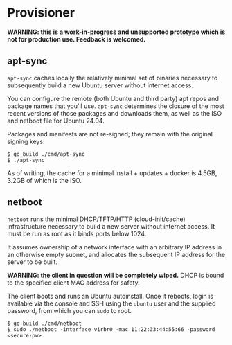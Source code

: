 # Provisioner

**WARNING: this is a work-in-progress and unsupported prototype which is not for
production use.  Feedback is welcomed.**

## apt-sync

`apt-sync` caches locally the relatively minimal set of binaries necessary to
subsequently build a new Ubuntu server without internet access.

You can configure the remote (both Ubuntu and third party) apt repos and package
names that you'll use.  `apt-sync` determines the closure of the most recent
versions of those packages and downloads them, as well as the ISO and netboot
file for Ubuntu 24.04.

Packages and manifests are not re-signed; they remain with the original signing
keys.

```shell
$ go build ./cmd/apt-sync
$ ./apt-sync
```

As of writing, the cache for a minimal install + updates + docker is 4.5GB,
3.2GB of which is the ISO.

## netboot

`netboot` runs the minimal DHCP/TFTP/HTTP (cloud-init/cache) infrastructure
necessary to build a new server without internet access.  It must be run as root
as it binds ports below 1024.

It assumes ownership of a network interface with an arbitrary IP address in an
otherwise empty subnet, and allocates the subsequent IP address for the server
to be built.

**WARNING: the client in question will be completely wiped.**  DHCP is bound to
the specified client MAC address for safety.

The client boots and runs an Ubuntu autoinstall.  Once it reboots, login is
available via the console and SSH using the `ubuntu` user and the supplied
password, from which you can `sudo` to root.

```shell
$ go build ./cmd/netboot
$ sudo ./netboot -interface virbr0 -mac 11:22:33:44:55:66 -password <secure-pw>
```
